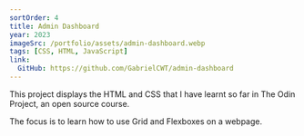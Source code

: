 ```yaml
---
sortOrder: 4
title: Admin Dashboard
year: 2023
imageSrc: /portfolio/assets/admin-dashboard.webp
tags: [CSS, HTML, JavaScript]
link:
  GitHub: https://github.com/GabrielCWT/admin-dashboard
---
```


This project displays the HTML and CSS that I have learnt so far in The Odin Project, an open source course.

The focus is to learn how to use Grid and Flexboxes on a webpage.
